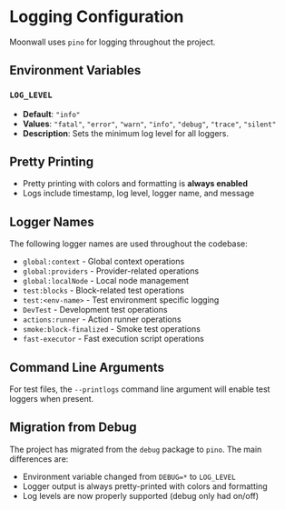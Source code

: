 # Logging Configuration

Moonwall uses `pino` for logging throughout the project.

## Environment Variables

### `LOG_LEVEL`
- **Default**: `"info"`
- **Values**: `"fatal"`, `"error"`, `"warn"`, `"info"`, `"debug"`, `"trace"`, `"silent"`
- **Description**: Sets the minimum log level for all loggers.

## Pretty Printing
- Pretty printing with colors and formatting is **always enabled**
- Logs include timestamp, log level, logger name, and message

## Logger Names

The following logger names are used throughout the codebase:
- `global:context` - Global context operations
- `global:providers` - Provider-related operations
- `global:localNode` - Local node management
- `test:blocks` - Block-related test operations
- `test:<env-name>` - Test environment specific logging
- `DevTest` - Development test operations
- `actions:runner` - Action runner operations
- `smoke:block-finalized` - Smoke test operations
- `fast-executor` - Fast execution script operations

## Command Line Arguments

For test files, the `--printlogs` command line argument will enable test loggers when present.

## Migration from Debug

The project has migrated from the `debug` package to `pino`. The main differences are:
- Environment variable changed from `DEBUG=*` to `LOG_LEVEL`
- Logger output is always pretty-printed with colors and formatting
- Log levels are now properly supported (debug only had on/off)